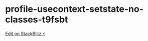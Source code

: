 # profile-usecontext-setstate-no-classes-t9fsbt

[Edit on StackBlitz ⚡️](https://stackblitz.com/edit/profile-usecontext-setstate-no-classes-t9fsbt)